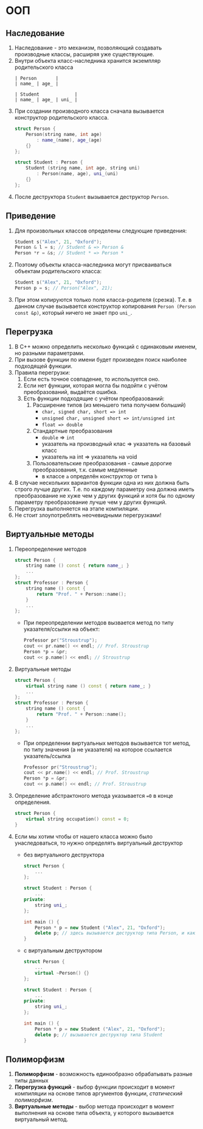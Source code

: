 # ООП

## Наследование
1. Наследование - это механизм, позволяющий создавать производные классы, расширяя уже существующие.
1. Внутри объекта класс-наследника хранится экземпляр родительского класса
    ```
    | Person       |
    | name_ | age_ |

    | Student             |
    | name_ | age_ | uni_ |
    ```
1. При создании производного класса сначала вызывается конструктор родительского класса.
    ```cpp
    struct Person {
        Person(string name, int age)
            : name_(name), age_(age)
        {}
    };

    struct Student : Person {
        Student (string name, int age, string uni)
            : Person(name, age), uni_(uni)
        {}
    };
    ```
1. После деструктора `Student` вызывается деструктор `Person`.

## Приведение
1. Для произвольных классов определены следующие приведения:
    ```cpp
    Student s("Alex", 21, "Oxford");
    Person & l = s; // Student & => Person &
    Person *r = &s; // Student * => Person *
    ```
1. Поэтому объекты класса-наследника могут присваиваться объектам родительского класса:
    ```cpp
    Student s("Alex", 21, "Oxford");
    Person p = s; // Person("Alex", 21);
    ```
1. При этом копируются только поля класса-родителя (срезка). Т.е. в данном случае вызывается конструктор копирования `Person (Person const &p)`, который ничего не знает про `uni_`.

## Перегрузка
1. В С++ можно определить несколько функций с одинаковым именем, но разными параметрами.
1. При вызове функции по имени будет произведен поиск наиболее подходящей функции.
1. Правила перегрузки:
    1. Если есть точное совпадение, то используется оно.
    1. Если нет функции, которая могла бы подойти с учётом преобразований, выдаётся ошибка.
    1. Есть функции подходящие с учётом преобразований:
        1. Расширение типов (из меньшего типа получаем больший)
            * `char, signed char, short => int`
            * `unsigned char, unsigned short => int/unsigned int`
            * `float => double`
        1. Стандартные преобразования
            * `double` => `int`
            * указатель на производный клас => указатель на базовый класс
            * указатель на int => указатель на void
        1. Пользовательские преобразования - самые дорогие преобразования, т.к. самые медленные
            * в классе `a` определён конструктор от типа `b`
1. В случае нескольких вариантов функции одна из них должна быть строго лучше других. Т.е. по каждому параметру она должна иметь преобразование не хуже чем у других функций и хотя бы по одному параметру преобразование лучше чем у других функций.
1. Перегрузка выполняется на этапе компиляции.
1. Не стоит злоупотреблять неочевидными перегрузками!

## Виртуальные методы
1. Переопределение методов
    ```cpp
    struct Person {
        string name () const { return name_; }
        ...
    };
    struct Professor : Person {
        string name () const {
            return "Prof. " + Person::name();
        }
        ...
    };
    ```
    * При переопределении методов вызвается метод по типу указателя/ссылки на объект:
        ```cpp
        Professor pr("Stroustrup");
        cout << pr.name() << endl; // Prof. Stroustrup
        Person *p = &pr;
        cout << p.name() << endl; // Stroustrup
        ```
1. Виртуальные методы
    ```cpp
    struct Person {
        virtual string name () const { return name_; }
        ...
    };
    struct Professor : Person {
        string name () const {
            return "Prof. " + Person::name();
        }
        ...
    };
    ```
    * При определении виртуальных методов вызывается тот метод, по типу значения (а не указателя) на которое ссылается указатель/ссылка
        ```cpp
        Professor pr("Stroustrup");
        cout << pr.name() << endl; // Prof. Stroustrup
        Person *p = &pr;
        cout << p.name() << endl; // Prof. Stroustrup
        ```
1. Определение абстрактоного метода указывается `=0` в конце определения.
    ```cpp
    struct Person {
        virtual string occupation() const = 0;
    }
    ```
1. Если мы хотим чтобы от нашего класса можно было унаследоваться, то нужно определять виртуальный деструктор
    * без виртуального деструктора
        ```cpp
        struct Person {
            ...
        };

        struct Student : Person {
            ...
        private:
            string uni_;
        };

        int main () {
            Person * p = new Student ("Alex", 21, "Oxford");
            delete p; // здеcь вызывается деструктор типа Person, и как следствие не очищаются поля дочернего класса => получаем утечку памяти
        }
        ```

    * с виртуальным деструктором
        ```cpp
        struct Person {
            ...
            virtual ~Person() {}
        };

        struct Student : Person {
            ...
        private:
            string uni_;
        };

        int main () {
            Person * p = new Student ("Alex", 21, "Oxford");
            delete p; // вызывается деструктор типа Student
        }
        ```

## Полиморфизм
1. **Полиморфизм** - возможность единообразно обрабатывать разные типы данных
1. **Перегрузка функций** - выбор функции происходит в момент компиляции на основе типов аргументов функции, _статический полиморфизм_.
1. **Виртуальные методы** - выбор метода происходит в момент выполнения на основе типа объекта, у которого вызывается виртуальный метод.
